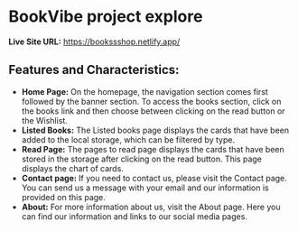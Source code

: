 # BookVibe project explore

**Live Site URL:** https://bookssshop.netlify.app/

## Features and Characteristics:
- **Home Page:** On the homepage, the navigation section comes first followed by the banner section. To access the books section, click on the books link and then choose between clicking on the read button or the Wishlist.
- **Listed Books:** The Listed books page displays the cards that have been added to the local storage, which can be filtered by type.
- **Read Page:** The pages to read page displays the cards that have been stored in the storage after clicking on the read button. This page displays the chart of cards.
- **Contact page:** If you need to contact us, please visit the Contact page. You can send us a message with your email and our information is provided on this page.
- **About:** For more information about us, visit the About page. Here you can find our information and links to our social media pages.

